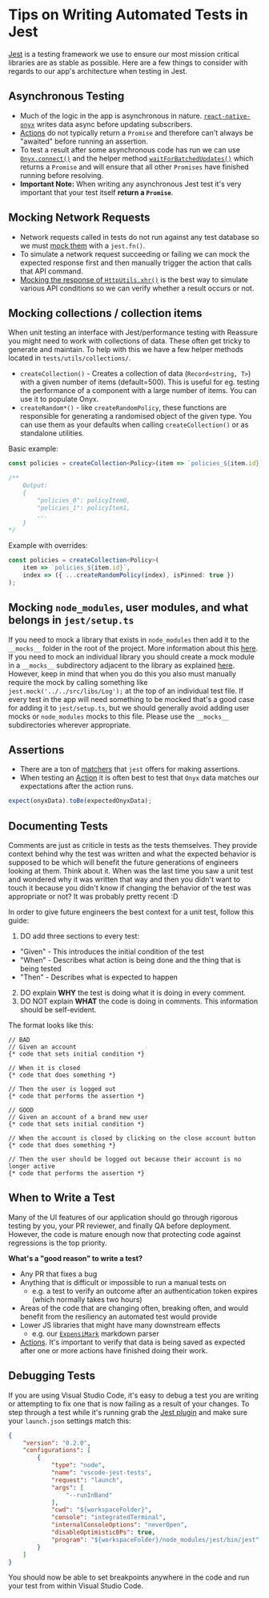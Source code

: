 # Tips on Writing Automated Tests in Jest

[Jest](https://jestjs.io/) is a testing framework we use to ensure our most mission critical libraries are as stable as possible. Here are a few things to consider with regards to our app's architecture when testing in Jest.

## Asynchronous Testing

- Much of the logic in the app is asynchronous in nature. [`react-native-onyx`](https://github.com/expensify/react-native-onyx) writes data async before updating subscribers.
- [Actions](https://github.com/Expensify/App#actions) do not typically return a `Promise` and therefore can't always be "awaited" before running an assertion.
- To test a result after some asynchronous code has run we can use [`Onyx.connect()`](https://github.com/Expensify/react-native-onyx/blob/2c94a94e51fab20330f7bd5381b72ea6c25553d9/lib/Onyx.js#L217-L231) and the helper method [`waitForBatchedUpdates()`](https://github.com/Expensify/ReactNativeChat/blob/ca2fa88a5789b82463d35eddc3d57f70a7286868/tests/utils/waitForBatchedUpdates.js#L1-L9) which returns a `Promise` and will ensure that all other `Promises` have finished running before resolving.
- **Important Note:** When writing any asynchronous Jest test it's very important that your test itself **return a `Promise`**.

## Mocking Network Requests

- Network requests called in tests do not run against any test database so we must [mock them](https://jestjs.io/docs/en/mock-functions) with a `jest.fn()`.
- To simulate a network request succeeding or failing we can mock the expected response first and then manually trigger the action that calls that API command.
- [Mocking the response of `HttpUtils.xhr()`](https://github.com/Expensify/App/blob/ca2fa88a5789b82463d35eddc3d57f70a7286868/tests/actions/SessionTest.js#L25-L32) is the best way to simulate various API conditions so we can verify whether a result occurs or not.

## Mocking collections / collection items

When unit testing an interface with Jest/performance testing with Reassure you might need to work with collections of data. These often get tricky to generate and maintain. To help with this we have a few helper methods located in `tests/utils/collections/`.

- `createCollection()` - Creates a collection of data (`Record<string, T>`) with a given number of items (default=500). This is useful for eg. testing the performance of a component with a large number of items. You can use it to populate Onyx.
- `createRandom*()` - like `createRandomPolicy`, these functions are responsible for generating a randomised object of the given type. You can use them as your defaults when calling `createCollection()` or as standalone utilities.

Basic example:
```ts
const policies = createCollection<Policy>(item => `policies_${item.id}`, createRandomPolicy);

/**
    Output:
    {
        "policies_0": policyItem0,
        "policies_1": policyItem1,
        ...
    }
*/
```

Example with overrides:

```ts
const policies = createCollection<Policy>(
    item => `policies_${item.id}`,
    index => ({ ...createRandomPolicy(index), isPinned: true })
);
```

## Mocking `node_modules`, user modules, and what belongs in `jest/setup.ts`

If you need to mock a library that exists in `node_modules` then add it to the `__mocks__` folder in the root of the project. More information about this [here](https://jestjs.io/docs/manual-mocks#mocking-node-modules). If you need to mock an individual library you should create a mock module in a `__mocks__` subdirectory adjacent to the library as explained [here](https://jestjs.io/docs/manual-mocks#mocking-user-modules). However, keep in mind that when you do this you also must manually require the mock by calling something like `jest.mock('../../src/libs/Log');` at the top of an individual test file. If every test in the app will need something to be mocked that's a good case for adding it to `jest/setup.ts`, but we should generally avoid adding user mocks or `node_modules` mocks to this file. Please use the `__mocks__` subdirectories wherever appropriate.

## Assertions

- There are a ton of [matchers](https://jestjs.io/docs/en/using-matchers) that `jest` offers for making assertions.
- When testing an [Action](https://github.com/Expensify/App#actions) it is often best to test that `Onyx` data matches our expectations after the action runs.
```javascript
expect(onyxData).toBe(expectedOnyxData);
```

## Documenting Tests

Comments are just as criticle in tests as the tests themselves. They provide context behind why the test was written and what the expected behavior is supposed to be which will benefit the future generations of engineers looking at them. Think about it. When was the last time you saw a unit test and wondered why it was written that way and then you didn't want to touch it because you didn't know if changing the behavior of the test was appropriate or not? It was probably pretty recent :D

In order to give future engineers the best context for a unit test, follow this guide:

1. DO add three sections to every test:
  - "Given" - This introduces the initial condition of the test
  - "When" - Describes what action is being done and the thing that is being tested
  - "Then" - Describes what is expected to happen

2. DO explain **WHY** the test is doing what it is doing in every comment.
3. DO NOT explain **WHAT** the code is doing in comments. This information should be self-evident.

The format looks like this:

```
// BAD
// Given an account
{* code that sets initial condition *}

// When it is closed
{* code that does something *}

// Then the user is logged out
{* code that performs the assertion *}

// GOOD
// Given an account of a brand new user
{* code that sets initial condition *}

// When the account is closed by clicking on the close account button
{* code that does something *}

// Then the user should be logged out because their account is no longer active
{* code that performs the assertion *}
```

## When to Write a Test

Many of the UI features of our application should go through rigorous testing by you, your PR reviewer, and finally QA before deployment. However, the code is mature enough now that protecting code against regressions is the top priority.

**What's a "good reason" to write a test?**

- Any PR that fixes a bug
- Anything that is difficult or impossible to run a manual tests on
	- e.g. a test to verify an outcome after an authentication token expires (which normally takes two hours)
- Areas of the code that are changing often, breaking often, and would benefit from the resiliency an automated test would provide
- Lower JS libraries that might have many downstream effects
	- e.g. our [`ExpensiMark`](https://github.com/Expensify/expensify-common/blob/07ff1c2a07dc122aa89e3cfd3263bb1958222233/lib/ExpensiMark.js#L10) markdown parser
- [Actions](https://github.com/Expensify/App#actions). It's important to verify that data is being saved as expected after one or more actions have finished doing their work.

## Debugging Tests

If you are using Visual Studio Code, it's easy to debug a test you are writing or attempting to fix one that is now failing as a result of your changes. To step through a test while it's running grab the [Jest plugin](https://marketplace.visualstudio.com/items?itemName=Orta.vscode-jest) and make sure your `launch.json` settings match this:

```json
{
    "version": "0.2.0",
    "configurations": [
        {
            "type": "node",
            "name": "vscode-jest-tests",
            "request": "launch",
            "args": [
                "--runInBand"
            ],
            "cwd": "${workspaceFolder}",
            "console": "integratedTerminal",
            "internalConsoleOptions": "neverOpen",
            "disableOptimisticBPs": true,
            "program": "${workspaceFolder}/node_modules/jest/bin/jest"
        }
    ]
}
```
You should now be able to set breakpoints anywhere in the code and run your test from within Visual Studio Code.
